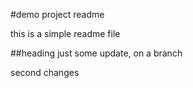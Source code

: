 #demo project readme

this is a simple readme file

##heading
just some update, on a branch

second changes